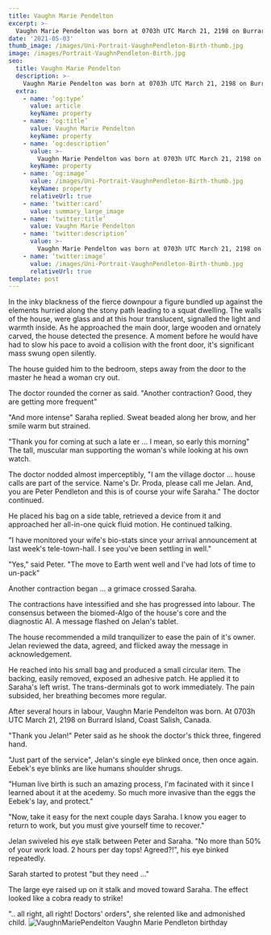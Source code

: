 ```yaml
--- 
title: Vaughn Marie Pendelton
excerpt: >-
  Vaughn Marie Pendelton was born at 0703h UTC March 21, 2198 on Burrard Island, Coast Salish, Canada.
date: '2021-05-03'
thumb_image: /images/Uni-Portrait-VaughnPendleton-Birth-thumb.jpg
image: /images/Portrait-VaughnPendleton-Birth.jpg
seo:
  title: Vaughn Marie Pendelton
  description: >-
    Vaughn Marie Pendelton was born at 0703h UTC March 21, 2198 on Burrard Island, Coast Salish, Canada.
  extra:
    - name: ‘og:type’
      value: article
      keyName: property
    - name: ‘og:title’
      value: Vaughn Marie Pendelton
      keyName: property
    - name: ‘og:description’
      value: >-
        Vaughn Marie Pendelton was born at 0703h UTC March 21, 2198 on Burrard Island, Coast Salish, Canada. 
      keyName: property
    - name: ‘og:image’
      value: /images/Uni-Portrait-VaughnPendleton-Birth-thumb.jpg
      keyName: property
      relativeUrl: true
    - name: ‘twitter:card’
      value: summary_large_image
    - name: ‘twitter:title’
      value: Vaughn Marie Pendelton
    - name: ‘twitter:description’
      value: >-
        Vaughn Marie Pendelton was born at 0703h UTC March 21, 2198 on Burrard Island, Coast Salish, Canada.
    - name: ‘twitter:image’
      value: /images/Uni-Portrait-VaughnPendleton-Birth-thumb.jpg
      relativeUrl: true
template: post
---
```


In the inky blackness of the fierce downpour a figure bundled up against the elements hurried along the stony path leading to a squat dwelling. The walls of the house, were glass and at this hour translucent, signalled the light and warmth inside. As he approached the main door, large wooden and ornately carved, the house detected the presence. A moment before he would have had to slow his pace to avoid a collision with the front door, it's significant mass swung open silently. 

The house guided him to the bedroom, steps away from the door to the master he head a woman cry out. 

The doctor rounded the corner as said. "Another contraction? Good, they are getting more frequent" 

"And more intense" Saraha replied. Sweat beaded along her brow, and her smile warm but strained.

"Thank you for coming at such a late er ...  I mean, so early this morning" The tall, muscular man supporting the woman's while looking at his own watch.

The doctor nodded almost imperceptibly, "I am the village doctor ... house calls are part of the service. Name's Dr. Proda, please call me Jelan. And, you are Peter Pendleton and this is of course your wife Saraha." The doctor continued. 

He placed his bag on a side table, retrieved a device from it and approached her all-in-one quick fluid motion. He continued talking.

"I have monitored your wife's bio-stats since your arrival announcement at last week's tele-town-hall. I see you've been settling in well."

"Yes," said Peter. "The move to Earth went well and I've had lots of time to un-pack"

Another contraction began ... a grimace crossed Saraha.

The contractions have intessified and she has progressed into labour. The consensus between the biomed-Algo of the house's core and the diagnostic AI. A message flashed on Jelan's tablet.

The house recommended a mild tranquilizer to ease the pain of it's owner. Jelan reviewed the data, agreed, and flicked away the message in acknowledgement. 

He reached into his small bag and produced a small circular item. The backing, easily removed, exposed an adhesive patch. He applied it to Saraha's left wrist. The trans-derminals got to work immediately. The pain subsided, her breathing becomes more regular.

After several hours in labour, Vaughn Marie Pendelton was born. At 0703h UTC March 21, 2198 on Burrard Island, Coast Salish, Canada.

"Thank you Jelan!" Peter said as he shook the doctor's thick three, fingered hand.

"Just part of the service", Jelan's single eye blinked once, then once again. Eebek's eye blinks are like humans shoulder shrugs.

"Human live birth is such an amazing process, I'm facinated with it since I learned about it at the acedemy. So much more invasive than the eggs the Eebek's lay, and protect."

"Now, take it easy for the next couple days Saraha. I know you eager to return to work, but you must give yourself time to recover."

Jelan swiveled his eye stalk between Peter and Saraha. "No more than 50% of your work load. 2 hours per day tops! Agreed?!", his eye binked repeatedly.

Sarah started to protest "but they need ..."

The large eye raised up on it stalk and moved toward Saraha. The effect looked like a cobra ready to strike!

".. all right, all right! Doctors' orders", she relented like and admonished child.
![VaughnMariePendelton](/images/Portrait-VaughnPendleton-Birth.jpg)
Vaughn Marie Pendleton birthday
